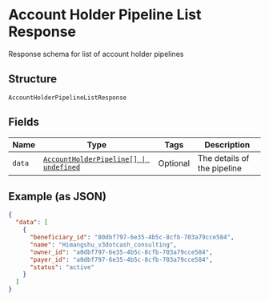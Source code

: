 
# Account Holder Pipeline List Response

Response schema for list of account holder pipelines

## Structure

`AccountHolderPipelineListResponse`

## Fields

| Name | Type | Tags | Description |
|  --- | --- | --- | --- |
| `data` | [`AccountHolderPipeline[] \| undefined`](/doc/models/account-holder-pipeline.md) | Optional | The details of the pipeline |

## Example (as JSON)

```json
{
  "data": [
    {
      "beneficiary_id": "80dbf797-6e35-4b5c-8cfb-703a79cce584",
      "name": "Himangshu_v3dotcash_consulting",
      "owner_id": "a0dbf797-6e35-4b5c-8cfb-703a79cce584",
      "payer_id": "a0dbf797-6e35-4b5c-8cfb-703a79cce584",
      "status": "active"
    }
  ]
}
```

